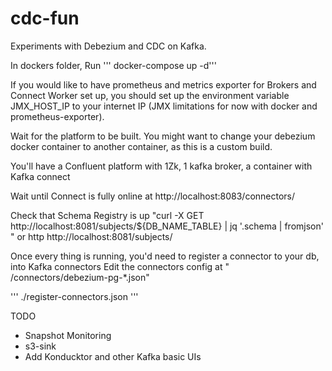 # cdc-fun

Experiments with Debezium and CDC on Kafka.

In dockers folder, Run
''' docker-compose up -d'''

If you would like to have prometheus and metrics exporter for Brokers and Connect Worker set up, you should set up the environment variable JMX_HOST_IP to your internet IP (JMX limitations for now with docker and prometheus-exporter).


Wait for the platform to be built.
You might want to change your debezium docker container to another container, as this is a custom build.

You'll have a Confluent platform with 1Zk, 1 kafka broker, a container with Kafka connect

Wait until Connect is fully online at http://localhost:8083/connectors/

Check that Schema Registry is up
"curl -X GET http://localhost:8081/subjects/${DB_NAME_TABLE} | jq '.schema | fromjson'
" or http http://localhost:8081/subjects/

Once every thing is running, you'd need to register a connector to your db, into Kafka connectors
Edit the connectors config at  " /connectors/debezium-pg-\*.json"

''' ./register-connectors.json '''
<!--
Check UIs at
   http://localhost:8001 for Landoop Kafka Topic UI
   http://localhost:8000 for Landoop Confluent Schema registry UI
   http://localhost:9090 for Prometheus to explore metrics
   http://localhost:3000 for Grafana to configure

 -->

TODO
 - Snapshot Monitoring
 - s3-sink
 - Add Konducktor and other Kafka basic UIs
